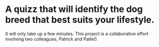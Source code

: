 # A quizz that will identify the dog breed that best suits your lifestyle. 
It will only take up a few minutes. 
This project is a collaborative effort involving two colleagues, Patrick and Patle0. 
